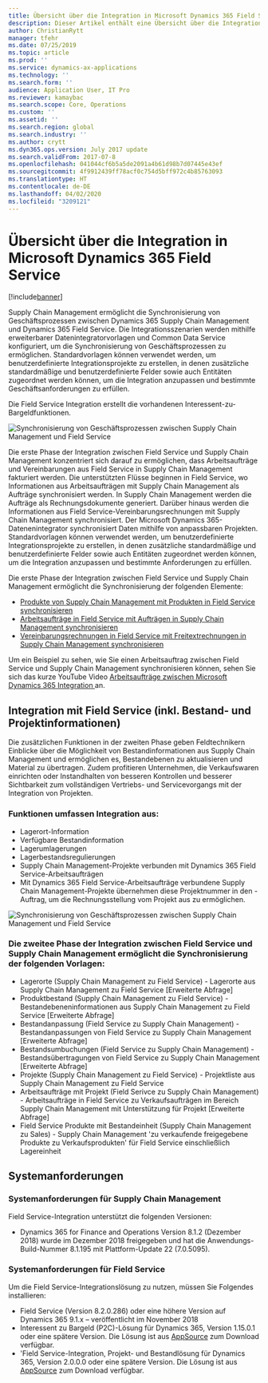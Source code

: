 ```yaml
---
title: Übersicht über die Integration in Microsoft Dynamics 365 Field Service
description: Dieser Artikel enthält eine Übersicht über die Integration mit Microsoft Dynamics 365 Field Service.
author: ChristianRytt
manager: tfehr
ms.date: 07/25/2019
ms.topic: article
ms.prod: ''
ms.service: dynamics-ax-applications
ms.technology: ''
ms.search.form: ''
audience: Application User, IT Pro
ms.reviewer: kamaybac
ms.search.scope: Core, Operations
ms.custom: ''
ms.assetid: ''
ms.search.region: global
ms.search.industry: ''
ms.author: crytt
ms.dyn365.ops.version: July 2017 update
ms.search.validFrom: 2017-07-8
ms.openlocfilehash: 041044cf6b5a5de2091a4b61d98b7d07445e43ef
ms.sourcegitcommit: 4f9912439ff78acf0c754d5bff972c4b85763093
ms.translationtype: HT
ms.contentlocale: de-DE
ms.lasthandoff: 04/02/2020
ms.locfileid: "3209121"
---
```

# <a name="integration-with-microsoft-dynamics-365-field-service-overview"></a>Übersicht über die Integration in Microsoft Dynamics 365 Field Service

[!include[banner](../includes/banner.md)]

Supply Chain Management ermöglicht die Synchronisierung von Geschäftsprozessen zwischen Dynamics 365 Supply Chain Management und Dynamics 365 Field Service. Die Integrationsszenarien werden mithilfe erweiterbarer Datenintegratorvorlagen und Common Data Service konfiguriert, um die Synchronisierung von Geschäftsprozessen zu ermöglichen.
Standardvorlagen können verwendet werden, um benutzerdefinierte Integrationsprojekte zu erstellen, in denen zusätzliche standardmäßige und benutzerdefinierte Felder sowie auch Entitäten zugeordnet werden können, um die Integration anzupassen und bestimmte Geschäftsanforderungen zu erfüllen. 

Die Field Service Integration erstellt die vorhandenen Interessent-zu-Bargeldfunktionen.

![Synchronisierung von Geschäftsprozessen zwischen Supply Chain Management und Field Service](./media/field-service-integration.png)

Die erste Phase der Integration zwischen Field Service und Supply Chain Management konzentriert sich darauf zu ermöglichen, dass Arbeitsaufträge und Vereinbarungen aus Field Service in Supply Chain Management fakturiert werden. Die unterstützten Flüsse beginnen in Field Service, wo Informationen aus Arbeitsaufträgen mit Supply Chain Management als Aufträge synchronisiert werden. In Supply Chain Management werden die Aufträge als Rechnungsdokumente generiert. Darüber hinaus werden die Informationen aus Field Service-Vereinbarungsrechnungen mit Supply Chain Management synchronisiert. Der Microsoft Dynamics 365-Datenenintegrator synchronisiert Daten mithilfe von anpassbaren Projekten. Standardvorlagen können verwendet werden, um benutzerdefinierte Integrationsprojekte zu erstellen, in denen zusätzliche standardmäßige und benutzerdefinierte Felder sowie auch Entitäten zugeordnet werden können, um die Integration anzupassen und bestimmte Anforderungen zu erfüllen.

Die erste Phase der Integration zwischen Field Service und Supply Chain Management ermöglicht die Synchronisierung der folgenden Elemente:

- [Produkte von Supply Chain Management mit Produkten in Field Service synchronisieren](field-service-product.md)
- [Arbeitsaufträge in Field Service mit Aufträgen in Supply Chain Management synchronisieren](field-service-work-order.md)
- [Vereinbarungsrechnungen in Field Service mit Freitextrechnungen in Supply Chain Management synchronisieren](field-service-invoice.md)

Um ein Beispiel zu sehen, wie Sie einen Arbeitsauftrag zwischen Field Service und Supply Chain Management synchronisieren können, sehen Sie sich das kurze YouTube Video [Arbeitsaufträge zwischen Microsoft Dynamics 365 Integration ](https://www.youtube.com/watch?v=46ylO7raZAo) an.

## <a name="integration-with-field-service-including-inventory-and-project-information"></a>Integration mit Field Service (inkl. Bestand- und Projektinformationen)

Die zusätzlichen Funktionen in der zweiten Phase geben Feldtechnikern Einblicke über die Möglichkeit von Bestandinformationen aus Supply Chain Management und ermöglichen es, Bestandebenen zu aktualisieren und Material zu übertragen. Zudem profitieren Unternehmen, die Verkaufswaren einrichten oder Instandhalten von besseren Kontrollen und besserer Sichtbarkeit zum vollständigen Vertriebs- und Servicevorgangs mit der Integration von Projekten.

### <a name="functionality-includes-integration-of"></a>Funktionen umfassen Integration aus:
- Lagerort-Information
- Verfügbare Bestandinformation
- Lagerumlagerungen
- Lagerbestandsregulierungen
- Supply Chain Management-Projekte verbunden mit Dynamics 365 Field Service-Arbeitsaufträgen
- Mit Dynamics 365 Field Service-Arbeitsaufträge verbundene Supply Chain Management-Projekte übernehmen diese Projektnummer in den -Auftrag, um die Rechnungsstellung vom Projekt aus zu ermöglichen. 

![Synchronisierung von Geschäftsprozessen zwischen Supply Chain Management und Field Service](./media/FSv2overview.png)

### <a name="the-second-phase-of-the-integration-between-field-service-and-supply-chain-management-enables-synchronization-with-the-following-templates"></a>Die zweitee Phase der Integration zwischen Field Service und Supply Chain Management ermöglicht die Synchronisierung der folgenden Vorlagen:
- Lagerorte (Supply Chain Management zu Field Service) - Lagerorte aus Supply Chain Management zu Field Service [Erweiterte Abfrage] 
- Produktbestand (Supply Chain Management zu Field Service) - Bestandebeneninformationen aus Supply Chain Management zu Field Service [Erweiterte Abfrage] 
- Bestandanpassung (Field Service zu Supply Chain Management) - Bestandanpassungen von Field Service zu Supply Chain Management [Erweiterte Abfrage] 
- Bestandsumbuchungen (Field Service zu Supply Chain Management) - Bestandsübertragungen von Field Service zu Supply Chain Management [Erweiterte Abfrage] 
- Projekte (Supply Chain Management zu Field Service) - Projektliste aus Supply Chain Management zu Field Service 
- Arbeitsaufträge mit Projekt (Field Serivce zu Supply Chain Management) - Arbeitsaufträge in Field Service zu Verkaufsaufträgen im Bereich Supply Chain Management mit Unterstützung für Projekt [Erweiterte Abfrage] 
- Field Service Produkte mit Bestandeinheit (Supply Chain Management zu Sales) - Supply Chain Management 'zu verkaufende freigegebene Produkte zu Verkaufsprodukten' für Field Service einschließlich Lagereinheit 

## <a name="system-requirements"></a>Systemanforderungen

### <a name="system-requirements-for-supply-chain-management"></a>Systemanforderungen für Supply Chain Management
Field Service-Integration unterstützt die folgenden Versionen:

- Dynamics 365 for Finance and Operations Version 8.1.2 (Dezember 2018) wurde im Dezember 2018 freigegeben und hat die Anwendungs-Build-Nummer 8.1.195 mit Plattform-Update 22 (7.0.5095). 

### <a name="system-requirements-for-field-service"></a>Systemanforderungen für Field Service
Um die Field Service-Integrationslösung zu nutzen, müssen Sie Folgendes installieren:

- Field Service (Version 8.2.0.286) oder eine höhere Version auf Dynamics 365 9.1.x – veröffentlicht im November 2018
- Interessent zu Bargeld (P2C)-Lösung für Dynamics 365, Version 1.15.0.1 oder eine spätere Version. Die Lösung ist aus [AppSource](https://appsource.microsoft.com/product/dynamics-365/mscrm.c7a48b40-eed3-4d67-93ba-f2364281feb3) zum Download verfügbar.
- 'Field Service-Integration, Projekt- und Bestandlösung für Dynamics 365, Version 2.0.0.0 oder eine spätere Version. Die Lösung ist aus [AppSource](https://appsource.microsoft.com/product/dynamics-365/mscrm.p2cfieldserviceintegrationv2) zum Download verfügbar.
